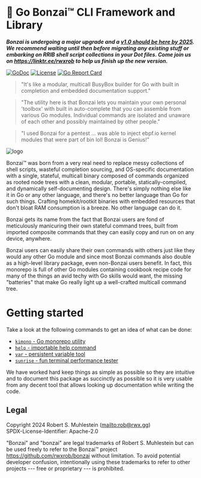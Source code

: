 # 🌳 Go Bonzai™ CLI Framework and Library

***Bonzai is undergoing a major upgrade and a [v1.0 should be here by 2025](https://github.com/rwxrob/bonzai/issues/226). We recommend waiting until then before migrating any existing stuff or embarking on RRIB shell script collections in your Dot files. Come join us on https://linktr.ee/rwxrob to help us finish up the new version.***

[![GoDoc](https://godoc.org/github.com/rwxrob/bonzai?status.svg)](https://godoc.org/github.com/rwxrob/bonzai)
[![License](https://img.shields.io/badge/license-Apache2-brightgreen.svg)](LICENSE)
[![Go Report
Card](https://goreportcard.com/badge/github.com/rwxrob/bonzai)](https://goreportcard.com/report/github.com/rwxrob/bonzai)

> "It's like a modular, multicall BusyBox builder for Go with built in completion and embedded documentation support."

> "The utility here is that Bonzai lets you maintain your own personal 'toolbox' with built in auto-complete that you can assemble from  various Go modules. Individual commands are isolated and unaware of  each other and possibly maintained by other people."

> "I used Bonzai for a pentest ... was able to inject ebpf.io kernel modules that were part of bin lol! Bonzai is Genius!"

![logo](assets/logo.png)

Bonzai™ was born from a very real need to replace messy collections of shell scripts, wasteful completion sourcing, and OS-specific documentation with a single, stateful, multicall binary composed of commands organized as rooted node trees with a clean, modular, portable, statically-compiled, and dynamically self-documenting design. There's simply nothing else like it in Go or any other language, and there's no better language than Go for such things. Crafting homekit/rootkit binaries with embedded resources that don't bloat RAM consumption is a breeze. No other language can do it.

Bonzai gets its name from the fact that Bonzai users are fond of meticulously manicuring their own stateful command trees, built from imported composite commands that they can easily copy and run on on any device, anywhere.

Bonzai users can easily share their own commands with others just like they would any other Go module and since most Bonzai commands also double as a high-level library package, even non-Bonzai users benefit. In fact, this monorepo is full of other Go modules containing cookbook recipe code for many of the things an avid techy with Go skills would want, the missing "batteries" that make Go really light up a well-crafted multicall command tree.

# Getting started

Take a look at the following commands to get an idea of what can be done:

- [`kimono` - Go monorepo utility](./cmds/kimono)
- [`help` - importable help command](./cmds/help)
- [`var` - persistent variable tool](./vars/cmd/var)
- [`sunrise` - fun terminal performance tester](./cmds/sunrise)

We have worked hard keep things as simple as possible so they are intuitive and to document this package as succinctly as possible so it is very usable from any decent tool that allows looking up documentation while writing the code.

## Legal

Copyright 2024 Robert S. Muhlestein (<mailto:rob@rwx.gg>)  
SPDX-License-Identifier: Apache-2.0

"Bonzai" and "bonzai" are legal trademarks of Robert S. Muhlestein but
can be used freely to refer to the Bonzai™ project
<https://github.com/rwxrob/bonzai> without limitation. To avoid
potential developer confusion, intentionally using these trademarks to
refer to other projects --- free or proprietary --- is prohibited.
